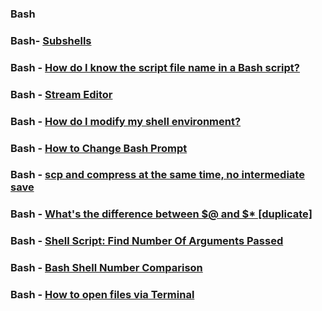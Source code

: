 ### Bash

### Bash- [Subshells](https://www.tldp.org/LDP/abs/html/subshells.html)

### Bash - [How do I know the script file name in a Bash script?](https://stackoverflow.com/questions/192319/how-do-i-know-the-script-file-name-in-a-bash-script)

### Bash - [Stream Editor](https://www.tutorialspoint.com/sed/sed_basic_syntax.htm)

### Bash - [How do I modify my shell environment?](https://rc.byu.edu/wiki/index.php?page=How+do+I+modify+my+shell+environment%3F)

### Bash - [How to Change Bash Prompt](https://linuxconfig.org/bash-prompt-basics)

### Bash - [scp and compress at the same time, no intermediate save](https://unix.stackexchange.com/questions/70581/scp-and-compress-at-the-same-time-no-intermediate-save)

### Bash - [What's the difference between $@ and $* [duplicate]](https://unix.stackexchange.com/questions/129072/whats-the-difference-between-and)

### Bash - [ Shell Script: Find Number Of Arguments Passed ](https://www.linuxtechtips.com/2013/06/shell-script-find-number-of-arguments.html)

### Bash - [Bash Shell Number Comparison](https://www.cyberciti.biz/faq/comparing-numbers-in-bash-shell/)

### Bash - [How to open files via Terminal](https://apple.stackexchange.com/questions/212583/how-to-open-files-via-terminal)
